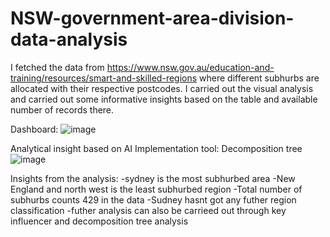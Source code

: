 # NSW-government-area-division-data-analysis
I fetched the data from https://www.nsw.gov.au/education-and-training/resources/smart-and-skilled-regions where different subhurbs are allocated with their respective postcodes. I carried out the visual analysis and carried out some informative insights based on the table and available number of records there.

Dashboard:
![image](https://github.com/user-attachments/assets/94fa87d5-9f15-433d-b22e-27b895a23dd1)

Analytical insight based on AI
Implementation tool: Decomposition tree
![image](https://github.com/user-attachments/assets/04c2ae36-ba4f-4e64-b918-c9eb4cb91384)

Insights from the analysis:
-sydney is the most subhurbed area
-New England and north west is the least subhurbed region
-Total number of subhurbs counts 429 in the data
-Sudney hasnt got any futher region classification
-futher analysis can also be carrieed out through key influencer and decomposition tree analysis



